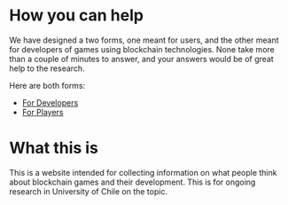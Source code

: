 # How you can help

We have designed a two forms, one meant for users, and the other meant for developers of games using blockchain technologies. None take more than a couple of minutes to answer, and your answers would be of great help to the research.

Here are both forms:
- [For Developers](https://goo.gl/forms/uozjYFGHQAukgBFS2)
- [For Players](https://goo.gl/forms/GPK2PsbrSLGIEban1)

# What this is

This is a website intended for collecting information on what people think about blockchain games and their development. This is for ongoing research in University of Chile on the topic.
